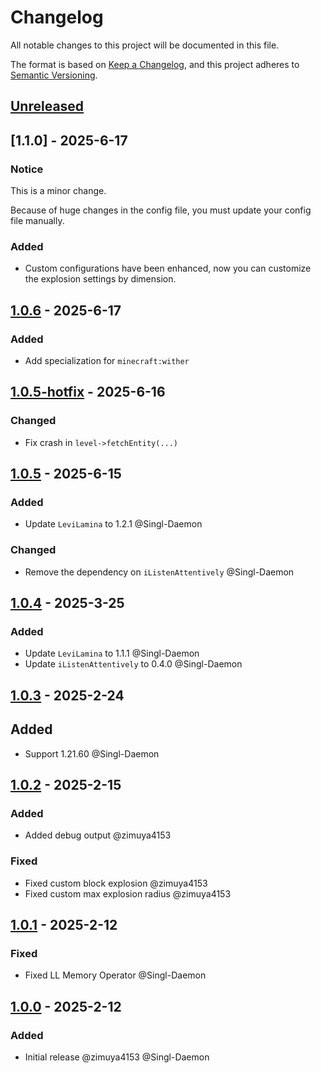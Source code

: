 # Changelog

All notable changes to this project will be documented in this file.

The format is based on [Keep a Changelog](https://keepachangelog.com/en/1.0.0/),
and this project adheres to [Semantic Versioning](https://semver.org/spec/v2.0.0.html).

## [Unreleased]

## [1.1.0] - 2025-6-17

### Notice

This is a minor change.

Because of huge changes in the config file, you must update your config file manually.

### Added

- Custom configurations have been enhanced, now you can customize the explosion settings by dimension.

## [1.0.6] - 2025-6-17

### Added

- Add specialization for `minecraft:wither`

## [1.0.5-hotfix] - 2025-6-16

### Changed

- Fix crash in `level->fetchEntity(...)`

## [1.0.5] - 2025-6-15

### Added

- Update `LeviLamina` to 1.2.1 @Singl-Daemon

### Changed

- Remove the dependency on `iListenAttentively` @Singl-Daemon

## [1.0.4] - 2025-3-25

### Added

- Update `LeviLamina` to 1.1.1 @Singl-Daemon
- Update `iListenAttentively` to 0.4.0 @Singl-Daemon

## [1.0.3] - 2025-2-24

## Added

- Support 1.21.60 @Singl-Daemon

## [1.0.2] - 2025-2-15

### Added

- Added debug output @zimuya4153

### Fixed

- Fixed custom block explosion @zimuya4153
- Fixed custom max explosion radius @zimuya4153

## [1.0.1] - 2025-2-12

### Fixed

- Fixed LL Memory Operator @Singl-Daemon

## [1.0.0] - 2025-2-12

### Added

- Initial release @zimuya4153 @Singl-Daemon

[Unreleased]: https://github.com/TelluriumDev/BanExplosion/compare/v1.0.4...HEAD

[1.0.6]: https://github.com/TelluriumDev/BanExplosion/releases/tag/v1.0.6

[1.0.5-hotfix]: https://github.com/TelluriumDev/BanExplosion/releases/tag/v1.0.5-hotfix

[1.0.5]: https://github.com/TelluriumDev/BanExplosion/releases/tag/v1.0.5

[1.0.4]: https://github.com/TelluriumDev/BanExplosion/releases/tag/v1.0.4

[1.0.3]: https://github.com/TelluriumDev/BanExplosion/releases/tag/v1.0.3

[1.0.2]: https://github.com/TelluriumDev/BanExplosion/releases/tag/v1.0.3

[1.0.2]: https://github.com/TelluriumDev/BanExplosion/releases/tag/v1.0.2

[1.0.1]: https://github.com/TelluriumDev/BanExplosion/releases/tag/v1.0.1

[1.0.0]: https://github.com/TelluriumDev/BanExplosion/releases/tag/v1.0.0

